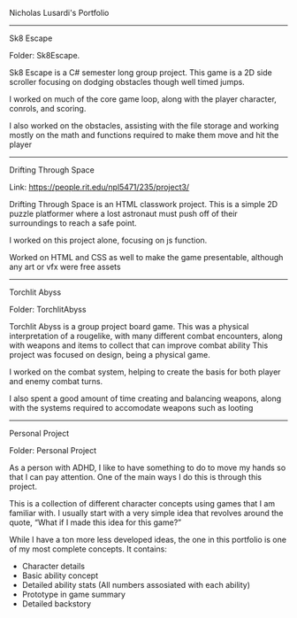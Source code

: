 Nicholas Lusardi's Portfolio

_______________________________________________________________________________________________________________________________________________


Sk8 Escape 

Folder: Sk8Escape. 

Sk8 Escape is a C# semester long group project. This game is a 2D side scroller focusing on dodging obstacles though well timed jumps. 

I worked on much of the core game loop, along with the player character, conrols, and scoring.

I also worked on the obstacles, assisting with the file storage and working mostly on the math and functions required to make them move and hit the player

_______________________________________________________________________________________________________________________________________________

Drifting Through Space

Link: https://people.rit.edu/npl5471/235/project3/ 

Drifting Through Space is an HTML classwork project. This is a simple 2D puzzle platformer where a lost astronaut must push off of their surroundings to reach a safe point.

I worked on this project alone, focusing on js function.

Worked on HTML and CSS as well to make the game presentable, although any art or vfx were free assets

_______________________________________________________________________________________________________________________________________________

Torchlit Abyss

Folder: TorchlitAbyss

Torchlit Abyss is a group project board game. This was a physical interpretation of a rougelike, with many different combat encounters, along with weapons and items to collect that can improve combat ability This project was focused on design, being a physical game. 

I worked on the combat system, helping to create the basis for both player and enemy combat turns.

I also spent a good amount of time creating and balancing weapons, along with the systems required to accomodate weapons such as looting

_______________________________________________________________________________________________________________________________________________

Personal Project

Folder: Personal Project

As a person with ADHD, I like to have something to do to move my hands so that I can pay attention. One of the main ways I do this is through this project. 

This is a collection of different character concepts using games that I am familiar with. I usually start with a very simple idea that revolves around the quote, “What if I made this idea for this game?” 

While I have a ton more less developed ideas, the one in this portfolio is one of my most complete concepts. It contains:
- Character details
- Basic ability concept
- Detailed ability stats (All numbers assosiated with each ability)
- Prototype in game summary
- Detailed backstory


